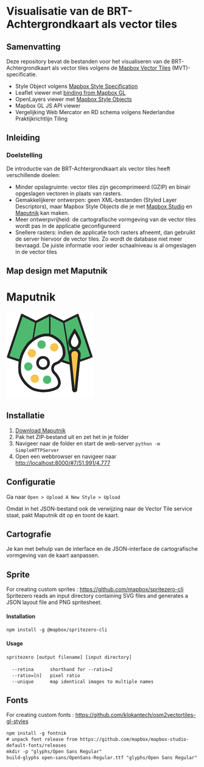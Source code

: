 # Visualisatie van de BRT-Achtergrondkaart als vector tiles

## Samenvatting

Deze repository bevat de bestanden voor het visualiseren van de BRT-Achtergrondkaart als vector tiles volgens de [Mapbox Vector Tiles](https://www.mapbox.com/vector-tiles/specification/) (MVT)-specificatie.

* Style Object volgens [Mapbox Style Specification](https://www.mapbox.com/mapbox-gl-js/style-spec/)
* Leaflet viewer met [binding from Mapbox GL](https://github.com/mapbox/mapbox-gl-leaflet)
* OpenLayers viewer met [Mapbox Style Objects](https://boundlessgeo.com/2017/01/using-mapbox-style-objects-open-layers/)
* Mapbox GL JS API viewer
* Vergelijking Web Mercator en RD schema volgens Nederlandse Praktijkrichtlijn Tiling

## Inleiding

### Doelstelling

De introductie van de BRT-Achtergrondkaart als vector tiles heeft verschillende doelen:

* Minder opslagruimte: vector tiles zijn gecomprimeerd (GZIP) en binair opgeslagen vectoren in plaats van rasters.
* Gemakkelijkerer ontwerpen: geen XML-bestanden (Styled Layer Descriptors), maar Mapbox Style Objects die je met [Mapbox Studio](https://www.mapbox.com/studio/signin/) en [Maputnik](https://github.com/maputnik/editor) kan maken.
* Meer ontwerpvrijheid: de cartografische vormgeving van de vector tiles wordt pas in de applicatie geconfigureerd
* Snellere rasters: indien de applicatie toch rasters afneemt, dan gebruikt de server hiervoor de vector tiles. Zo wordt de database niet meer bevraagd. De juiste informatie voor ieder schaalniveau is al omgeslagen in de vector tiles

## Map design met Maputnik

# Maputnik

![Maputnik](gfx/maputnik.png)

## Installatie

1. [Download Maputnik](https://github.com/maputnik/editor/releases/download/v1.0.2/public.zip)
2. Pak het ZIP-bestand uit en zet het in je folder
3. Navigeer naar de folder en start de web-server `python -m SimpleHTTPServer`
4. Open een webbrowser en navigeer naar [http://localhost:8000/#7/51.991/4.777](http://localhost:8000/#7/51.991/4.777)

## Configuratie

Ga naar `Open > Upload A New Style > Upload`

Omdat in het JSON-bestand ook de verwijzing naar de Vector Tile service staat, pakt Maputnik dit op en toont de kaart.

## Cartografie
Je kan met behulp van de interface en de JSON-interface de cartografische vormgeving van de kaart aanpassen.

## Sprite
For creating custom sprites : https://github.com/mapbox/spritezero-cli
Spritezero reads an input directory containing SVG files and generates a JSON layout file and PNG spritesheet.

#### Installation

	npm install -g @mapbox/spritezero-cli

#### Usage

	spritezero [output filename] [input directory]

	  --retina      shorthand for --ratio=2
	  --ratio=[n]   pixel ratio
	  --unique      map identical images to multiple names

## Fonts
For creating custom fonts : https://github.com/klokantech/osm2vectortiles-gl-styles

	npm install -g fontnik
	# unpack font release from https://github.com/mapbox/mapbox-studio-default-fonts/releases
	mkdir -p "glyphs/Open Sans Regular"
	build-glyphs open-sans/OpenSans-Regular.ttf "glyphs/Open Sans Regular"

